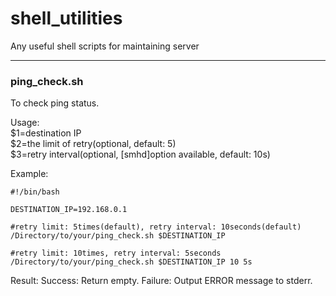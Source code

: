 # shell_utilities
Any useful shell scripts for maintaining server

---

### ping_check.sh

To check ping status. 

Usage:  
	$1=destination IP  
	$2=the limit of retry(optional, default: 5)  
	$3=retry interval(optional, [smhd]option available, default: 10s)  

Example:

```
#!/bin/bash

DESTINATION_IP=192.168.0.1

#retry limit: 5times(default), retry interval: 10seconds(default)
/Directory/to/your/ping_check.sh $DESTINATION_IP

#retry limit: 10times, retry interval: 5seconds
/Directory/to/your/ping_check.sh $DESTINATION_IP 10 5s
```

Result:
Success: Return empty.
Failure: Output ERROR message to stderr.
